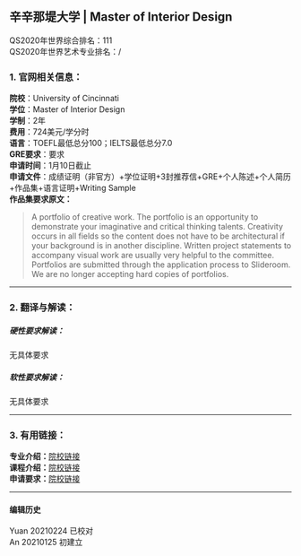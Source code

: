 ## 辛辛那堤大学 | Master of Interior Design

QS2020年世界综合排名：111  
QS2020年世界艺术专业排名：/  


### 1. 官网相关信息：

**院校**：University of Cincinnati  
**学位**：Master of Interior Design  
**学制**：2年  
**费用**：724美元/学分时  
**语言**：TOEFL最低总分100；IELTS最低总分7.0  
**GRE要求**：要求  
**申请时间**：1月10日截止  
**申请文件**：成绩证明（非官方）+学位证明+3封推荐信+GRE+个人陈述+个人简历+作品集+语言证明+Writing Sample  
**作品集要求原文：**   
> A portfolio of creative work. The portfolio is an opportunity to demonstrate your imaginative and critical thinking talents. Creativity occurs in all fields so the content does not have to be architectural if your background is in another discipline. Written project statements to accompany visual work are usually very helpful to the committee. Portfolios are submitted through the application process to Slideroom. We are no longer accepting hard copies of portfolios.




---


### 2. 翻译与解读：

##### 硬性要求解读：
无具体要求  

##### 软性要求解读：
无具体要求  

---


### 3. 有用链接：

**专业介绍：**[院校链接](https://webapps2.uc.edu/ecurriculum/DegreePrograms/Program/Detail/23MAS-INTD-MINTD)  
**课程介绍：**[院校链接](https://webapps2.uc.edu/ecurriculum/degreeprograms/program/majormap/23MAS-INTD-MINTD)  
**申请要求：**[院校链接](https://webapps2.uc.edu/ecurriculum/DegreePrograms/Program/Detail/23MAS-INTD-MINTD)  



---


#### 编辑历史
Yuan 20210224 已校对  
An 20210125 初建立
